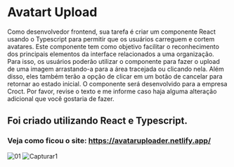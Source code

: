 # Avatart Upload

Como desenvolvedor frontend, sua tarefa é criar um componente React usando o Typescript para permitir que os usuários carreguem e cortem avatares. Este componente tem como objetivo facilitar o reconhecimento dos principais elementos da interface relacionados a uma organização. Para isso, os usuários poderão utilizar o componente <AvatarUpload /> para fazer o upload de uma imagem arrastando-a para a área tracejada ou clicando nela. Além disso, eles também terão a opção de clicar em um botão de cancelar para retornar ao estado inicial. O componente será desenvolvido para a empresa Croct. Por favor, revise o texto e me informe caso haja alguma alteração adicional que você gostaria de fazer.

## Foi criado utilizando React e Typescript.

### Veja como ficou o site: https://avataruploader.netlify.app/


![01](https://github.com/ViniciusBorgesdeAraujo/frontend-croct/assets/105869015/6c2d8fe5-a336-4a71-b8bb-8a2608835049)
![Capturar1](https://github.com/ViniciusBorgesdeAraujo/frontend-croct/assets/105869015/883c07e5-61f9-489e-9317-e8857ba5e70a)
